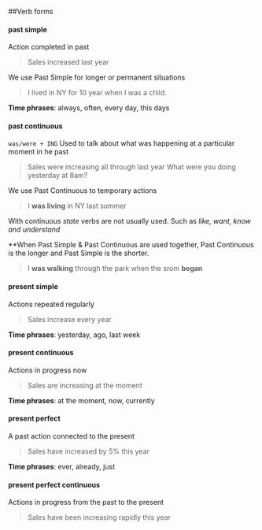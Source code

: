 ##Verb forms
#### past simple
  Action completed in past
>Sales increased last year

  We use Past Simple for longer or permanent situations
>I lived in NY for 10 year when I was a child.

  **Time phrases**: always, often, every day, this days

#### past continuous
`was/were + ING`
  Used to talk about what was happening at a particular moment in he past
>Sales were increasing all through last year
>What were you doing yesterday at 8am?

  We use Past Continuous to temporary actions
>I **was living** in NY last summer

With continuous _state_ verbs are not usually used. Such as _like, want, know and understand_

**When Past Simple & Past Continuous are used together, Past Continuous is the longer and Past Simple is the shorter.
>I **was walking** through the park when the srom **began**

#### present simple
  Actions repeated regularly
>Sales increase every year

  **Time phrases**: yesterday, ago, last week

#### present continuous
  Actions in progress now
>Sales are increasing at the moment

  **Time phrases**: at the moment, now, currently

#### present perfect 
  A past action connected to the present
>Sales have increased by 5% this year

  **Time phrases**: ever, already, just

#### present perfect continuous
  Actions in progress from the past to the present
>Sales have been increasing rapidly this year

